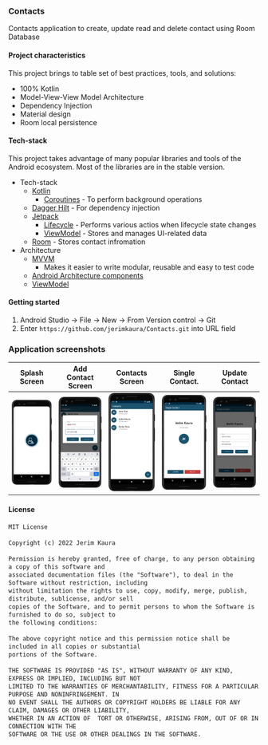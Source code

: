 ### Contacts
Contacts application to create, update read and delete contact using Room Database

#### Project characteristics

This project brings to table set of best practices, tools, and solutions:

* 100% Kotlin
* Model-View-View Model Architecture
* Dependency Injection
* Material design
* Room local persistence

#### Tech-stack

This project takes advantage of many popular libraries and tools of the Android ecosystem. Most of
the libraries are in the stable version.

* Tech-stack
    * [Kotlin](https://kotlinlang.org/)
        + [Coroutines](https://kotlinlang.org/docs/reference/coroutines-overview.html) - To perform
          background operations
    * [Dagger Hilt](https://dagger.dev/hilt/) - For dependency injection
    * [Jetpack](https://developer.android.com/jetpack)
        * [Lifecycle](https://developer.android.com/topic/libraries/architecture/lifecycle) -
          Performs various actios when lifecycle state changes
        * [ViewModel](https://developer.android.com/topic/libraries/architecture/viewmodel) - Stores
          and manages UI-related data
    * [Room](https://developer.android.com/training/data-storage/room) - Stores contact infromation 
* Architecture
    * [MVVM](https://developer.android.com/jetpack/guide?gclid=CjwKCAiAvaGRBhBlEiwAiY-yMLJgFw8dtzM8r78wKMlnykKhTDwh5vx4ZOGqGBbXQ8PEFlYsS_b_oBoCRGoQAvD_BwE&gclsrc=aw.ds)
        - Makes it easier to write modular, reusable and easy to test code
    * [Android Architecture components](https://developer.android.com/topic/libraries/architecture)
    * [ViewModel](https://developer.android.com/topic/libraries/architecture/viewmodel)

#### Getting started

1. Android Studio -> File -> New -> From Version control -> Git
2. Enter `https://github.com/jerimkaura/Contacts.git` into URL field

### Application screenshots

Splash Screen            |  Add Contact Screen            | Contacts Screen             | Single Contact.            | Update Contact
:-------------------------:|:-------------------------:|:-------------------------:|:-------------------------:|:-------------------------:
![Splash Screen ](images/splashscreen.png)  |  ![Contacts Screen](images/addcontact.png)|  ![All Contacts](images/allcontacts.png)|  ![Single Contact](images/singlecontact.png) |  ![Update Contact](images/updatecontact.png)


#### License

 ```
 MIT License
 
 Copyright (c) 2022 Jerim Kaura
 
 Permission is hereby granted, free of charge, to any person obtaining a copy of this software and 
 associated documentation files (the "Software"), to deal in the Software without restriction, including 
 without limitation the rights to use, copy, modify, merge, publish, distribute, sublicense, and/or sell 
 copies of the Software, and to permit persons to whom the Software is furnished to do so, subject to 
 the following conditions:
 
 The above copyright notice and this permission notice shall be included in all copies or substantial 
 portions of the Software.
 
 THE SOFTWARE IS PROVIDED "AS IS", WITHOUT WARRANTY OF ANY KIND, EXPRESS OR IMPLIED, INCLUDING BUT NOT 
 LIMITED TO THE WARRANTIES OF MERCHANTABILITY, FITNESS FOR A PARTICULAR PURPOSE AND NONINFRINGEMENT. IN 
 NO EVENT SHALL THE AUTHORS OR COPYRIGHT HOLDERS BE LIABLE FOR ANY CLAIM, DAMAGES OR OTHER LIABILITY, 
 WHETHER IN AN ACTION OF  TORT OR OTHERWISE, ARISING FROM, OUT OF OR IN CONNECTION WITH THE 
 SOFTWARE OR THE USE OR OTHER DEALINGS IN THE SOFTWARE.
 ```
